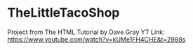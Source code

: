 # TheLittleTacoShop

Project from The HTML Tutorial by Dave Gray
YT Link: https://www.youtube.com/watch?v=kUMe1FH4CHE&t=2988s
